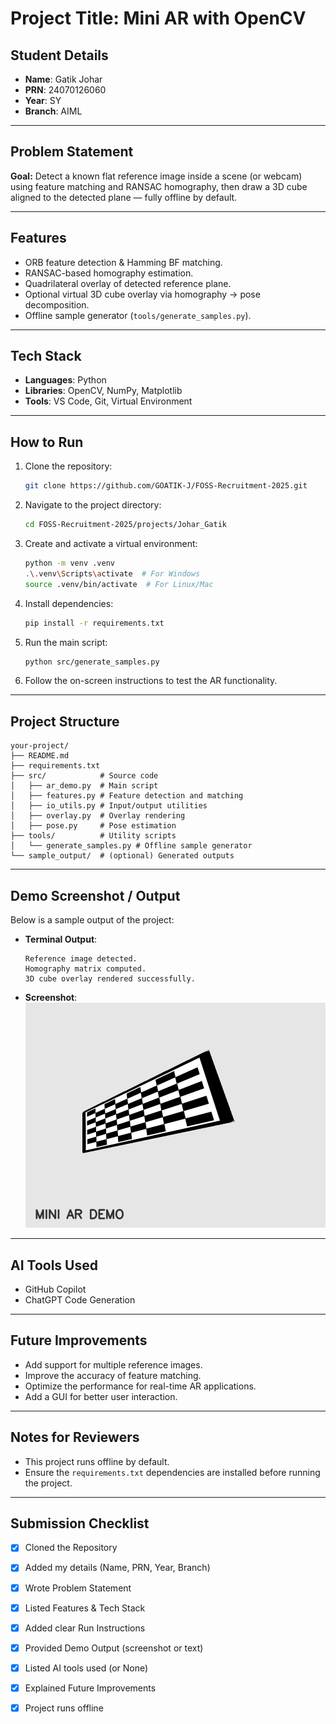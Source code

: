 # Project Title: Mini AR with OpenCV 

## Student Details
- **Name**: Gatik Johar  
- **PRN**: 24070126060  
- **Year**: SY  
- **Branch**: AIML 

---

## Problem Statement
**Goal:** Detect a known flat reference image inside a scene (or webcam) using feature matching and RANSAC homography, then draw a 3D cube aligned to the detected plane — fully offline by default.

---

## Features
- ORB feature detection & Hamming BF matching.
- RANSAC-based homography estimation.
- Quadrilateral overlay of detected reference plane.
- Optional virtual 3D cube overlay via homography → pose decomposition.
- Offline sample generator (`tools/generate_samples.py`).
---

## Tech Stack
- **Languages**: Python  
- **Libraries**: OpenCV, NumPy, Matplotlib  
- **Tools**: VS Code, Git, Virtual Environment

---

## How to Run
1. Clone the repository:
   ```bash
   git clone https://github.com/GOATIK-J/FOSS-Recruitment-2025.git
   ```
2. Navigate to the project directory:
   ```bash
   cd FOSS-Recruitment-2025/projects/Johar_Gatik
   ```
3. Create and activate a virtual environment:
   ```bash
   python -m venv .venv
   .\.venv\Scripts\activate  # For Windows
   source .venv/bin/activate  # For Linux/Mac
   ```
4. Install dependencies:
   ```bash
   pip install -r requirements.txt
   ```
5. Run the main script:
   ```bash
   python src/generate_samples.py
   ```
6. Follow the on-screen instructions to test the AR functionality.

---

## Project Structure
```
your-project/
├── README.md
├── requirements.txt
├── src/            # Source code
│   ├── ar_demo.py  # Main script
│   ├── features.py # Feature detection and matching
│   ├── io_utils.py # Input/output utilities
│   ├── overlay.py  # Overlay rendering
│   ├── pose.py     # Pose estimation
├── tools/          # Utility scripts
│   └── generate_samples.py # Offline sample generator
└── sample_output/  # (optional) Generated outputs
```

---

## Demo Screenshot / Output
Below is a sample output of the project:

- **Terminal Output**:
  ```
  Reference image detected.
  Homography matrix computed.
  3D cube overlay rendered successfully.
  ```
- **Screenshot**:
  ![Demo Screenshot](assets/scene.png)  

---

## AI Tools Used
- GitHub Copilot
- ChatGPT Code Generation

---

## Future Improvements
- Add support for multiple reference images.
- Improve the accuracy of feature matching.
- Optimize the performance for real-time AR applications.
- Add a GUI for better user interaction.

---

## Notes for Reviewers
- This project runs offline by default.
- Ensure the `requirements.txt` dependencies are installed before running the project.

---

## Submission Checklist 
- [x] Cloned the Repository 
- [x] Added my details (Name, PRN, Year, Branch)  
- [x] Wrote Problem Statement  
- [x] Listed Features & Tech Stack  
- [x] Added clear Run Instructions  
- [x] Provided Demo Output (screenshot or text)  
- [x] Listed AI tools used (or None)  
- [x] Explained Future Improvements  
- [x] Project runs offline

